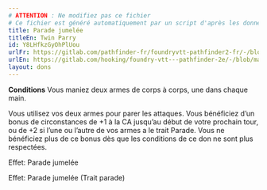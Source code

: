 ```yaml
---
# ATTENTION : Ne modifiez pas ce fichier
# Ce fichier est généré automatiquement par un script d'après les données du module Foundry VTT officiel et de sa traduction
title: Parade jumelée
titleEn: Twin Parry
id: Y8LHfkzGyOhPlUou
urlFr: https://gitlab.com/pathfinder-fr/foundryvtt-pathfinder2-fr/-/blob/master/data/feats/Y8LHfkzGyOhPlUou.htm
urlEn: https://gitlab.com/hooking/foundry-vtt---pathfinder-2e/-/blob/master/packs/data/feats.db/twin-parry.json
layout: dons
---
```

**Conditions** Vous maniez deux armes de corps à corps, une dans chaque main.

Vous utilisez vos deux armes pour parer les attaques. Vous bénéficiez d’un bonus de circonstances de +1 à la CA jusqu’au début de votre prochain tour, ou de +2 si l’une ou l’autre de vos armes a le trait Parade. Vous ne bénéficiez plus de ce bonus dès que les conditions de ce don ne sont plus respectées.

Effet: Parade jumelée

Effet: Parade jumelée (Trait parade)
